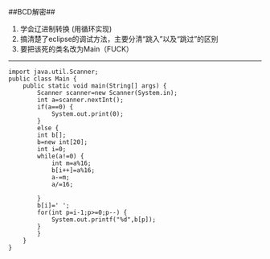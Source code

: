 ﻿##BCD解密##

 1. 学会辽进制转换 (用循环实现)
 2. 搞清楚了eclipse的调试方法，主要分清“跳入”以及“跳过”的区别
 3. 要把该死的类名改为Main（FUCK）

----------
```
import java.util.Scanner;
public class Main {
	public static void main(String[] args) {
		Scanner scanner=new Scanner(System.in);
		int a=scanner.nextInt();
		if(a==0) {
			System.out.print(0);
		}
		else {
		int b[];
		b=new int[20];
		int i=0;
		while(a!=0) {
			int m=a%16;
			b[i++]=a%16;
			a-=m;
			a/=16;
			
		}
		b[i]=' ';
		for(int p=i-1;p>=0;p--) {
			System.out.printf("%d",b[p]);
		}
		}
	}
}

```

